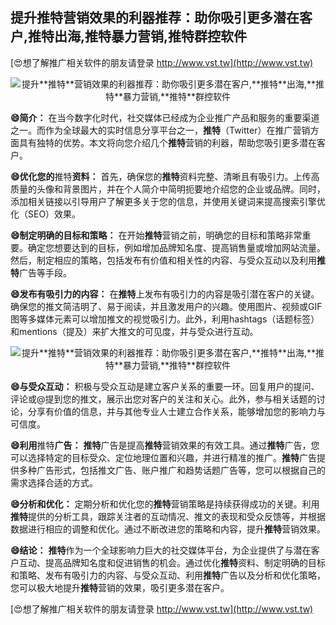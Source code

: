 ## **提升**推特**营销效果的利器推荐：助你吸引更多潜在客户,**推特**出海,**推特**暴力营销,**推特**群控软件**

[😍想了解推广相关软件的朋友请登录 http://www.vst.tw](http://www.vst.tw)

 <center><img src="https://vst.tw/MP4/tuiguang/png/6.png" alt="提升**推特**营销效果的利器推荐：助你吸引更多潜在客户,**推特**出海,**推特**暴力营销,**推特**群控软件"></center>

**😄简介：**
在当今数字化时代，社交媒体已经成为企业推广产品和服务的重要渠道之一。而作为全球最大的实时信息分享平台之一，**推特**（Twitter）在推广营销方面具有独特的优势。本文将向您介绍几个**推特**营销的利器，帮助您吸引更多潜在客户。

**😄优化您的**推特**资料：**
首先，确保您的**推特**资料完整、清晰且有吸引力。上传高质量的头像和背景图片，并在个人简介中简明扼要地介绍您的企业或品牌。同时，添加相关链接以引导用户了解更多关于您的信息，并使用关键词来提高搜索引擎优化（SEO）效果。

**😄制定明确的目标和策略：**
在开始**推特**营销之前，明确您的目标和策略非常重要。确定您想要达到的目标，例如增加品牌知名度、提高销售量或增加网站流量。然后，制定相应的策略，包括发布有价值和相关性的内容、与受众互动以及利用**推特**广告等手段。

**😄发布有吸引力的内容：**
在**推特**上发布有吸引力的内容是吸引潜在客户的关键。确保您的推文简洁明了、易于阅读，并且激发用户的兴趣。使用图片、视频或GIF图等多媒体元素可以增加推文的视觉吸引力。此外，利用hashtags（话题标签）和mentions（提及）来扩大推文的可见度，并与受众进行互动。

 <center><img src="https://vst.tw/MP4/tuiguang/png/6.png" alt="提升**推特**营销效果的利器推荐：助你吸引更多潜在客户,**推特**出海,**推特**暴力营销,**推特**群控软件"></center>

**😄与受众互动：**
积极与受众互动是建立客户关系的重要一环。回复用户的提问、评论或@提到您的推文，展示出您对客户的关注和关心。此外，参与相关话题的讨论，分享有价值的信息，并与其他专业人士建立合作关系，能够增加您的影响力与可信度。

**😄利用**推特**广告：**
**推特**广告是提高**推特**营销效果的有效工具。通过**推特**广告，您可以选择特定的目标受众、定位地理位置和兴趣，并进行精准的推广。**推特**广告提供多种广告形式，包括推文广告、账户推广和趋势话题广告等，您可以根据自己的需求选择合适的方式。

**😄分析和优化：**
定期分析和优化您的**推特**营销策略是持续获得成功的关键。利用**推特**提供的分析工具，跟踪关注者的互动情况、推文的表现和受众反馈等，并根据数据进行相应的调整和优化。通过不断改进您的策略和内容，提升**推特**营销效果。

**😄结论：**
**推特**作为一个全球影响力巨大的社交媒体平台，为企业提供了与潜在客户互动、提高品牌知名度和促进销售的机会。通过优化**推特**资料、制定明确的目标和策略、发布有吸引力的内容、与受众互动、利用**推特**广告以及分析和优化策略，您可以极大地提升**推特**营销的效果，吸引更多潜在客户。

[😍想了解推广相关软件的朋友请登录 http://www.vst.tw](http://www.vst.tw)



